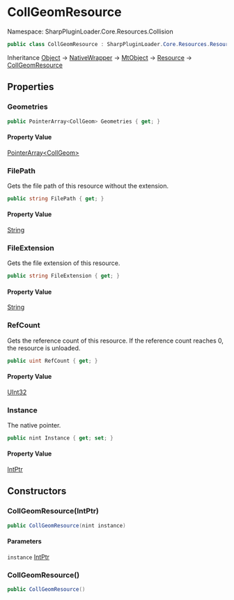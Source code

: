 # CollGeomResource

Namespace: SharpPluginLoader.Core.Resources.Collision

```csharp
public class CollGeomResource : SharpPluginLoader.Core.Resources.Resource
```

Inheritance [Object](https://docs.microsoft.com/en-us/dotnet/api/System.Object) → [NativeWrapper](./SharpPluginLoader.Core.NativeWrapper.md) → [MtObject](./SharpPluginLoader.Core.MtObject.md) → [Resource](./SharpPluginLoader.Core.Resources.Resource.md) → [CollGeomResource](./SharpPluginLoader.Core.Resources.Collision.CollGeomResource.md)

## Properties

### **Geometries**

```csharp
public PointerArray<CollGeom> Geometries { get; }
```

#### Property Value

[PointerArray&lt;CollGeom&gt;](./SharpPluginLoader.Core.PointerArray-1.md)<br>

### **FilePath**

Gets the file path of this resource without the extension.

```csharp
public string FilePath { get; }
```

#### Property Value

[String](https://docs.microsoft.com/en-us/dotnet/api/System.String)<br>

### **FileExtension**

Gets the file extension of this resource.

```csharp
public string FileExtension { get; }
```

#### Property Value

[String](https://docs.microsoft.com/en-us/dotnet/api/System.String)<br>

### **RefCount**

Gets the reference count of this resource. If the reference count reaches 0, the resource is unloaded.

```csharp
public uint RefCount { get; }
```

#### Property Value

[UInt32](https://docs.microsoft.com/en-us/dotnet/api/System.UInt32)<br>

### **Instance**

The native pointer.

```csharp
public nint Instance { get; set; }
```

#### Property Value

[IntPtr](https://docs.microsoft.com/en-us/dotnet/api/System.IntPtr)<br>

## Constructors

### **CollGeomResource(IntPtr)**

```csharp
public CollGeomResource(nint instance)
```

#### Parameters

`instance` [IntPtr](https://docs.microsoft.com/en-us/dotnet/api/System.IntPtr)<br>

### **CollGeomResource()**

```csharp
public CollGeomResource()
```
